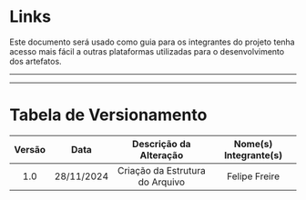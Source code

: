 # Links

Este documento será usado como guia para os integrantes do projeto tenha acesso mais fácil a outras plataformas utilizadas para o desenvolvimento dos artefatos. 

---


---
# Tabela de Versionamento 

| Versão | Data | Descrição da Alteração | Nome(s) Integrante(s) |
| :----: | :--: | :--------------------: | :-------------------: |
| 1.0 | 28/11/2024 | Criação da Estrutura do Arquivo | Felipe Freire |
